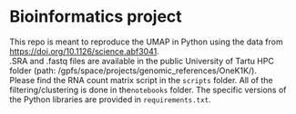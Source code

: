 # Bioinformatics project 

This repo is meant to reproduce the UMAP in Python using the data from https://doi.org/10.1126/science.abf3041. <br> .SRA and .fastq files are available in the public University of Tartu HPC folder (path: /gpfs/space/projects/genomic_references/OneK1K/). <br> Please find the RNA count matrix script in the <code>scripts</code> folder. All of the filtering/clustering is done in the<code>notebooks</code> folder. The specific versions of the Python libraries are provided in <code>requirements.txt</code>.
